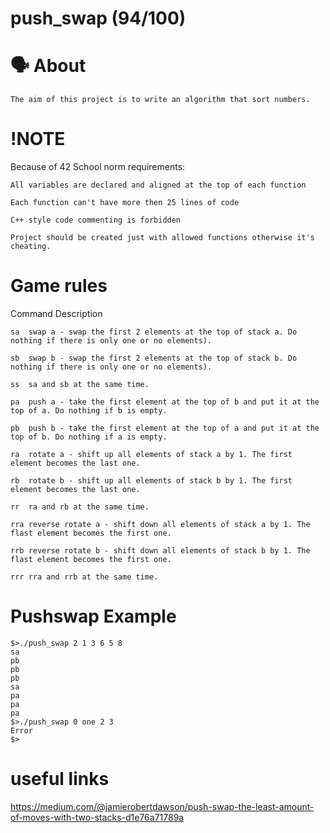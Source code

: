 # push_swap (94/100)

# 🗣️ About

 	The aim of this project is to write an algorithm that sort numbers.
	
# !NOTE
Because of 42 School norm requirements:

	All variables are declared and aligned at the top of each function

	Each function can't have more then 25 lines of code

	C++ style code commenting is forbidden

	Project should be created just with allowed functions otherwise it's cheating.

# Game rules


Command				Description


	sa	swap a - swap the first 2 elements at the top of stack a. Do nothing if there is only one or no elements).
	
	sb	swap b - swap the first 2 elements at the top of stack b. Do nothing if there is only one or no elements).
	
	ss	sa and sb at the same time.
	
	pa	push a - take the first element at the top of b and put it at the top of a. Do nothing if b is empty.
	
	pb	push b - take the first element at the top of a and put it at the top of b. Do nothing if a is empty.
	
	ra	rotate a - shift up all elements of stack a by 1. The first element becomes the last one.
	
	rb	rotate b - shift up all elements of stack b by 1. The first element becomes the last one.
	
	rr	ra and rb at the same time.
	
	rra	reverse rotate a - shift down all elements of stack a by 1. The flast element becomes the first one.
	
	rrb	reverse rotate b - shift down all elements of stack b by 1. The flast element becomes the first one.
	
	rrr	rra and rrb at the same time.
	
# Pushswap Example
	
	$>./push_swap 2 1 3 6 5 8
	sa
	pb
	pb
	pb
	sa
	pa
	pa
	pa
	$>./push_swap 0 one 2 3
	Error
	$>
	
	
# useful links 

https://medium.com/@jamierobertdawson/push-swap-the-least-amount-of-moves-with-two-stacks-d1e76a71789a

